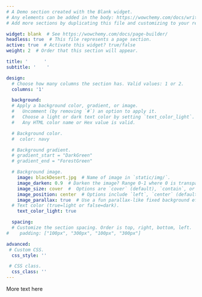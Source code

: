 ```yaml
---
# A Demo section created with the Blank widget.
# Any elements can be added in the body: https://wowchemy.com/docs/writing-markdown-latex/
# Add more sections by duplicating this file and customizing to your requirements.

widget: blank  # See https://wowchemy.com/docs/page-builder/
headless: true  # This file represents a page section.
active: true  # Activate this widget? true/false
weight: 2  # Order that this section will appear.

title: '      '
subtitle: '    '

design:
  # Choose how many columns the section has. Valid values: 1 or 2.
  columns: '1'

  background:
  # Apply a background color, gradient, or image.
  #   Uncomment (by removing `#`) an option to apply it.
  #   Choose a light or dark text color by setting `text_color_light`.
  #   Any HTML color name or Hex value is valid.

  # Background color.
  #  color: navy

  # Background gradient.
  # gradient_start = "DarkGreen"
  # gradient_end = "ForestGreen"

  # Background image.
    image: blackDesert.jpg  # Name of image in `static/img/`.
    image_darken: 0.9  # Darken the image? Range 0-1 where 0 is transparent and 1 is opaque.
    image_size: cover  #  Options are `cover` (default), `contain`, or `actual` size.
    image_position: center  # Options include `left`, `center` (default), or `right`.
    image_parallax: true  # Use a fun parallax-like fixed background effect? true/false
  # Text color (true=light or false=dark).
    text_color_light: true

  spacing:
  # Customize the section spacing. Order is top, right, bottom, left.
#    padding: ["100px", "300px", "100px", "300px"]

advanced:
 # Custom CSS.
  css_style: ''

 # CSS class.
  css_class: ''
---
```

More text here


<!-- I received my B.A. in economics from Colby College (in 2006) and my M.S. and Ph.D. from the Department of Agricultural and Resource Economics at the University of California, Davis (in 2015)

-->
